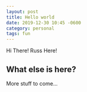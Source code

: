 ```yaml
---
layout: post
title: Hello world
date: 2019-12-30 10:45 -0600
category: personal
tags: fun
---
```


Hi There! Russ Here!

## What else is here?

More stuff to come...
